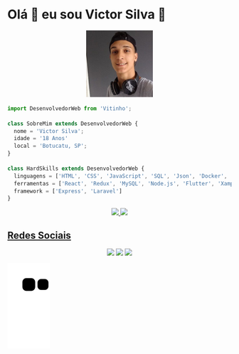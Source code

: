 # Olá 🤙 eu sou Victor Silva 🤪

<p align="center" >
  <img src="perfil.jpeg" width="150px" />
</p>

```js
import DesenvolvedorWeb from 'Vitinho';

class SobreMim extends DesenvolvedorWeb {
  nome = 'Victor Silva';
  idade = '18 Anos'
  local = 'Botucatu, SP';
}

class HardSkills extends DesenvolvedorWeb {
  linguagens = ['HTML', 'CSS', 'JavaScript', 'SQL', 'Json', 'Docker', 'PHP', 'Dart' ];
  ferramentas = ['React', 'Redux', 'MySQL', 'Node.js', 'Flutter', 'Xampp'];
  framework = ['Express', 'Laravel']
}
```

<div align="center">
  <a href="https://github.com/VictorSilva27">
  <img height="180em" src="https://github-readme-stats.vercel.app/api?username=VictorSilva27&show_icons=true&theme=dracula&include_all_commits=true&count_private=true"/>
 <img height="180em" src="https://github-readme-stats.vercel.app/api/top-langs/?username=VictorSilva27&layout=compact&langs_count=7&theme=dracula"/>
</div>

<!-- -------------------------------------------------------------- -->

  ## Redes Sociais
  
  <div> 
   
  <p align="center">
  <a href="mailto:victoradaosilva2@gmail.com" alt="Gmail" >
  <img src="https://img.shields.io/badge/-Gmail-FF0000?style=flat-square&labelColor=FF0000&logo=gmail&logoColor=white&link=LINK-DO-SEU-EMAIL" /></a>
 
  <a href="https://www.linkedin.com/in/victor-silva-52b085213/" alt="Linkedin" >
  <img src="https://img.shields.io/badge/-Linkedin-0e76a8?style=flat-square&logo=Linkedin&logoColor=white&link=LINK-DO-SEU-LINKEDIN" /></a>

  <a href="https://instagram.com/_victor.a.s" alt="Instagram" >
  <img src="https://img.shields.io/badge/-Instagram-DF0174?style=flat-square&labelColor=DF0174&logo=instagram&logoColor=white&link=LINK-DO-SEU-INSTAGRAM"/></a>
</p>

  ![Snake animation](https://github.com/VictorSilva27/VictorSilva27/blob/output/github-contribution-grid-snake.svg)

 </div>
